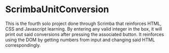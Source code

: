 # ScrimbaUnitConversion

This is the fourth solo project done through Scrimba that reinforces HTML, CSS and Javascript learning. By entering any valid integer in the box, it will print out said conversions after pressing the associated button. It reinforces using the DOM by getting numbers from input and changing said HTML correspondingly.
